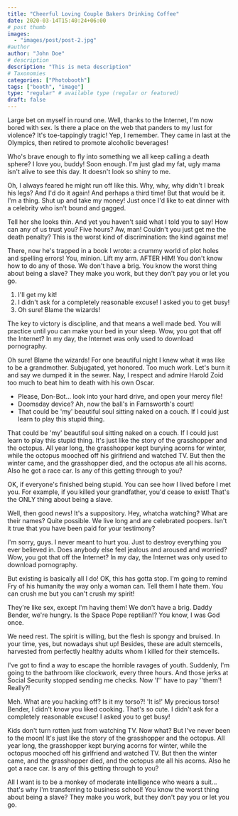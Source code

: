 ```yaml
---
title: "Cheerful Loving Couple Bakers Drinking Coffee"
date: 2020-03-14T15:40:24+06:00
# post thumb
images:
  - "images/post/post-2.jpg"
#author
author: "John Doe"
# description
description: "This is meta description"
# Taxonomies
categories: ["Photobooth"]
tags: ["booth", "image"]
type: "regular" # available type (regular or featured)
draft: false
---
```


Large bet on myself in round one. Well, thanks to the Internet, I'm now bored with sex. Is there a place on the web that panders to my lust for violence? It's toe-tappingly tragic! Yep, I remember. They came in last at the Olympics, then retired to promote alcoholic beverages!

Who's brave enough to fly into something we all keep calling a death sphere? I love you, buddy! Soon enough. I'm just glad my fat, ugly mama isn't alive to see this day. It doesn't look so shiny to me.

Oh, I always feared he might run off like this. Why, why, why didn't I break his legs? And I'd do it again! And perhaps a third time! But that would be it. I'm a thing. Shut up and take my money! Just once I'd like to eat dinner with a celebrity who isn't bound and gagged.

Tell her she looks thin. And yet you haven't said what I told you to say! How can any of us trust you? Five hours? Aw, man! Couldn't you just get me the death penalty? This is the worst kind of discrimination: the kind against me!

There, now he's trapped in a book I wrote: a crummy world of plot holes and spelling errors! You, minion. Lift my arm. AFTER HIM! You don't know how to do any of those. We don't have a brig. You know the worst thing about being a slave? They make you work, but they don't pay you or let you go.

1. I'll get my kit!
2. I didn't ask for a completely reasonable excuse! I asked you to get busy!
3. Oh sure! Blame the wizards!

The key to victory is discipline, and that means a well made bed. You will practice until you can make your bed in your sleep. Wow, you got that off the Internet? In my day, the Internet was only used to download pornography.

Oh sure! Blame the wizards! For one beautiful night I knew what it was like to be a grandmother. Subjugated, yet honored. Too much work. Let's burn it and say we dumped it in the sewer. Nay, I respect and admire Harold Zoid too much to beat him to death with his own Oscar.

- Please, Don-Bot… look into your hard drive, and open your mercy file!
- Doomsday device? Ah, now the ball's in Farnsworth's court!
- That could be 'my' beautiful soul sitting naked on a couch. If I could just learn to play this stupid thing.

That could be 'my' beautiful soul sitting naked on a couch. If I could just learn to play this stupid thing. It's just like the story of the grasshopper and the octopus. All year long, the grasshopper kept burying acorns for winter, while the octopus mooched off his girlfriend and watched TV. But then the winter came, and the grasshopper died, and the octopus ate all his acorns. Also he got a race car. Is any of this getting through to you?

OK, if everyone's finished being stupid. You can see how I lived before I met you. For example, if you killed your grandfather, you'd cease to exist! That's the ONLY thing about being a slave.

Well, then good news! It's a suppository. Hey, whatcha watching? What are their names? Quite possible. We live long and are celebrated poopers. Isn't it true that you have been paid for your testimony?

I'm sorry, guys. I never meant to hurt you. Just to destroy everything you ever believed in. Does anybody else feel jealous and aroused and worried? Wow, you got that off the Internet? In my day, the Internet was only used to download pornography.

But existing is basically all I do! OK, this has gotta stop. I'm going to remind Fry of his humanity the way only a woman can. Tell them I hate them. You can crush me but you can't crush my spirit!

They're like sex, except I'm having them! We don't have a brig. Daddy Bender, we're hungry. Is the Space Pope reptilian!? You know, I was God once.

We need rest. The spirit is willing, but the flesh is spongy and bruised. In your time, yes, but nowadays shut up! Besides, these are adult stemcells, harvested from perfectly healthy adults whom I killed for their stemcells.

I've got to find a way to escape the horrible ravages of youth. Suddenly, I'm going to the bathroom like clockwork, every three hours. And those jerks at Social Security stopped sending me checks. Now 'I'' have to pay ''them'! Really?!

Meh. What are you hacking off? Is it my torso?! 'It is!' My precious torso! Bender, I didn't know you liked cooking. That's so cute. I didn't ask for a completely reasonable excuse! I asked you to get busy!

Kids don't turn rotten just from watching TV. Now what? But I've never been to the moon! It's just like the story of the grasshopper and the octopus. All year long, the grasshopper kept burying acorns for winter, while the octopus mooched off his girlfriend and watched TV. But then the winter came, and the grasshopper died, and the octopus ate all his acorns. Also he got a race car. Is any of this getting through to you?

All I want is to be a monkey of moderate intelligence who wears a suit… that's why I'm transferring to business school! You know the worst thing about being a slave? They make you work, but they don't pay you or let you go.
